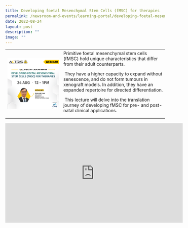 ```yaml
---
title: Developing foetal Mesenchymal Stem Cells (fMSC) for therapies
permalink: /newsroom-and-events/learning-portal/developing-foetal-mesenchymal-stem-cells-fmsc-for-therapies/
date: 2022-08-24
layout: post
description: ""
image: ""
---
```

<table>
	<tbody>
		<tr>
			<td style="width:35%">
				<img src="/images/Learning%20Portal/2022/webinar_square_-jerry-chan.png">
			</td>
			<td style="width:65%">
Primitive foetal mesenchymal stem cells (fMSC) hold unique characteristics that differ from their adult counterparts.

&nbsp;They have a higher capacity to expand without senescence, and do not form tumours in xenograft models. In addition, they have an expanded repertoire for directed differentiation.

&nbsp;This lecture will delve into the translation journey of developing fMSC for pre- and post-natal clinical applications.
			</td>
		</tr>
	</tbody>
</table>

<iframe allowfullscreen="" allow="accelerometer; autoplay; clipboard-write; encrypted-media; gyroscope; picture-in-picture; web-share" frameborder="0" title="YouTube video player" src="https://www.youtube.com/embed/43j5Oj1euEw?si=lyrUBFTYOIcKeL8r" height="315" width="560"></iframe>